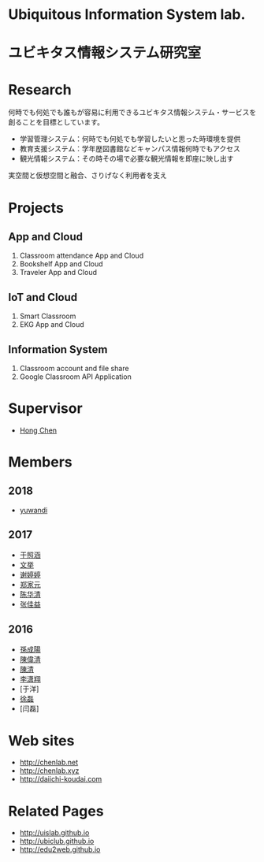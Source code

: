 # Ubiquitous Information System lab.
# ユビキタス情報システム研究室

# Research
何時でも何処でも誰もが容易に利用できるユビキタス情報システム・サービスを創ることを目標としています。

* 学習管理システム：何時でも何処でも学習したいと思った時環境を提供
* 教育支援システム：学年歴図書館などキャンパス情報何時でもアクセス
* 観光情報システム：その時その場で必要な観光情報を即座に映し出す

実空間と仮想空間と融合、さりげなく利用者を支え

# Projects

## App and Cloud
1. Classroom attendance App and Cloud
1. Bookshelf App and Cloud
1. Traveler App and Cloud

## IoT and Cloud
1. Smart Classroom
1. EKG App and Cloud

## Information System
1. Classroom account and file share
1. Google Classroom API Application

# Supervisor
* [Hong Chen](https://chen420.github.io/)

# Members
## 2018
* [yuwandi](https://github.com/yuwandi)

## 2017
* [于照涵](https://github.com/14te406)
* [文挙](https://github.com/itis360664951)
* [谢婷婷](https://github.com/xietingtingtt)
* [郑家元](https://github.com/zhengjiayuan0701)
* [陈华清](https://github.com/Amaiye)
* [张佳益](https://github.com/675654669/)

## 2016
* [孫成陽](https://sunshine4116.wordpress.com)
* [陳偉清](https://hello1576.wordpress.com)
* [陳清](https://mylifestyle945.wordpress.com)
* [李潇翔](https://gluttonysite.wordpress.com)
* [于洋]
* [徐磊](https://leessangweb.wordpress.com)
* [闫磊]

# Web sites
* http://chenlab.net
* http://chenlab.xyz
* http://daiichi-koudai.com

# Related Pages
* http://uislab.github.io
* http://ubiclub.github.io
* http://edu2web.github.io
